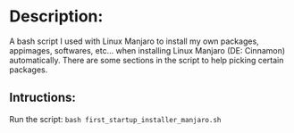 # Description:

A bash script I used with Linux Manjaro to install my own packages, appimages, softwares, etc... 
when installing Linux Manjaro (DE: Cinnamon) automatically.
There are some sections in the script to help picking certain packages.


## Intructions:

Run the script: `bash first_startup_installer_manjaro.sh`